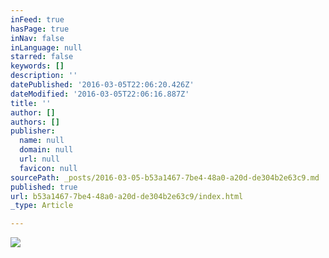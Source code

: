 ```yaml
---
inFeed: true
hasPage: true
inNav: false
inLanguage: null
starred: false
keywords: []
description: ''
datePublished: '2016-03-05T22:06:20.426Z'
dateModified: '2016-03-05T22:06:16.887Z'
title: ''
author: []
authors: []
publisher:
  name: null
  domain: null
  url: null
  favicon: null
sourcePath: _posts/2016-03-05-b53a1467-7be4-48a0-a20d-de304b2e63c9.md
published: true
url: b53a1467-7be4-48a0-a20d-de304b2e63c9/index.html
_type: Article

---
```

![](https://the-grid-user-content.s3-us-west-2.amazonaws.com/fdc75e52-a2dd-4bf0-88a0-bbd75b1eb44a.jpg)